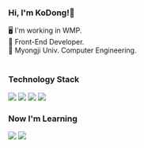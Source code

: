 ### Hi, I'm KoDong!👋

🖥  I'm working in WMP. <br />
🌱  Front-End Developer. <br />
🔭  Myongji Univ. Computer Engineering. <br /><br />

### Technology Stack <br />
<div>
<img src="https://shields.io/badge/Javascript-F7DF1E?logo=JavaScript&logoColor=black" />
<img src="https://shields.io/badge/React-3498DB?logo=react&logoColor=white" />
<img src="https://shields.io/badge/Redux-593D88?logo=redux&logoColor=white" />
<img src="https://shields.io/badge/TypeScript-3178C6?logo=TypeScript&logoColor=FFF" />
</div>

### Now I'm Learning <br />
<div>
<img src="https://img.shields.io/badge/Spring-6DB33F?logo=spring&logoColor=white" />
<img src="https://img.shields.io/badge/Kotlin-7F52FF?logo=Kotlin&logoColor=white" />
